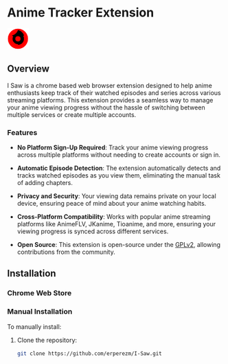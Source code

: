 # Anime Tracker Extension

<img src="https://raw.githubusercontent.com/erperezm/I-Saw/main/icon128.png" width="50" height="50"> 

## Overview

I Saw is a chrome based web browser extension designed to help anime enthusiasts keep track of their watched episodes and series across various streaming platforms. This extension provides a seamless way to manage your anime viewing progress without the hassle of switching between multiple services or create multiple accounts.

### Features

- **No Platform Sign-Up Required**: Track your anime viewing progress across multiple platforms without needing to create accounts or sign in.

- **Automatic Episode Detection**: The extension automatically detects and tracks watched episodes as you view them, eliminating the manual task of adding chapters.

- **Privacy and Security**: Your viewing data remains private on your local device, ensuring peace of mind about your anime watching habits.

- **Cross-Platform Compatibility**: Works with popular anime streaming platforms like AnimeFLV, JKanime, Tioanime, and more, ensuring your viewing progress is synced across different services.

- **Open Source**: This extension is open-source under the [GPLv2](LICENSE.md), allowing contributions from the community.

## Installation


### Chrome Web Store

<!-- Install the Anime Tracker Extension directly from the [Chrome Web Store](https://chrome.google.com/webstore/detail/your-extension-id). -->

### Manual Installation

To manually install:

1. Clone the repository:
   ```bash
   git clone https://github.com/erperezm/I-Saw.git
